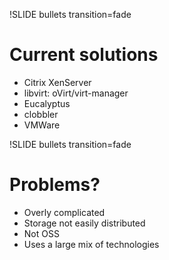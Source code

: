 !SLIDE bullets transition=fade

# Current solutions #

* Citrix XenServer
* libvirt: oVirt/virt-manager
* Eucalyptus
* clobbler
* VMWare

!SLIDE bullets transition=fade

# Problems? #

* Overly complicated
* Storage not easily distributed
* Not OSS
* Uses a large mix of technologies 
